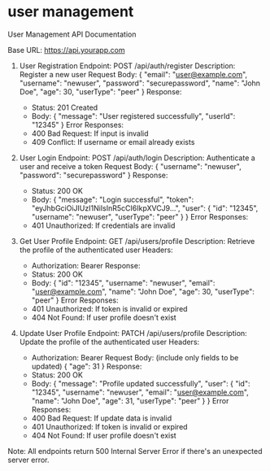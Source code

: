 # user management

User Management API Documentation

Base URL: https://api.yourapp.com

1. User Registration
   Endpoint: POST /api/auth/register
   Description: Register a new user
   Request Body:
   {
     "email": "user@example.com",
     "username": "newuser",
     "password": "securepassword",
     "name": "John Doe",
     "age": 30,
     "userType": "peer"
   }
   Response:
   - Status: 201 Created
   - Body:
     {
       "message": "User registered successfully",
       "userId": "12345"
     }
   Error Responses:
   - 400 Bad Request: If input is invalid
   - 409 Conflict: If username or email already exists

2. User Login
   Endpoint: POST /api/auth/login
   Description: Authenticate a user and receive a token
   Request Body:
   {
     "username": "newuser",
     "password": "securepassword"
   }
   Response:
   - Status: 200 OK
   - Body:
     {
       "message": "Login successful",
       "token": "eyJhbGciOiJIUzI1NiIsInR5cCI6IkpXVCJ9...",
       "user": {
         "id": "12345",
         "username": "newuser",
         "userType": "peer"
       }
     }
   Error Responses:
   - 401 Unauthorized: If credentials are invalid

3. Get User Profile
   Endpoint: GET /api/users/profile
   Description: Retrieve the profile of the authenticated user
   Headers:
   - Authorization: Bearer <token>
   Response:
   - Status: 200 OK
   - Body:
     {
       "id": "12345",
       "username": "newuser",
       "email": "user@example.com",
       "name": "John Doe",
       "age": 30,
       "userType": "peer"
     }
   Error Responses:
   - 401 Unauthorized: If token is invalid or expired
   - 404 Not Found: If user profile doesn't exist

4. Update User Profile
   Endpoint: PATCH /api/users/profile
   Description: Update the profile of the authenticated user
   Headers:
   - Authorization: Bearer <token>
   Request Body: (include only fields to be updated)
   {
     "age": 31
   }
   Response:
   - Status: 200 OK
   - Body:
     {
       "message": "Profile updated successfully",
       "user": {
         "id": "12345",
         "username": "newuser",
         "email": "user@example.com",
         "name": "John Doe",
         "age": 31,
         "userType": "peer"
       }
     }
   Error Responses:
   - 400 Bad Request: If update data is invalid
   - 401 Unauthorized: If token is invalid or expired
   - 404 Not Found: If user profile doesn't exist

Note: All endpoints return 500 Internal Server Error if there's an unexpected server error.


